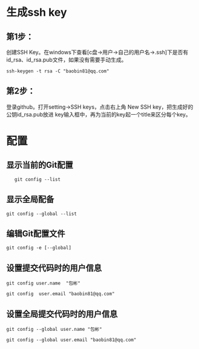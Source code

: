 
# 生成ssh key
## 第1步：
创建SSH Key。在windows下查看[c盘->用户->自己的用户名->.ssh]下是否有id_rsa、id_rsa.pub文件，如果没有需要手动生成。

 `ssh-keygen -t rsa -C "baobin81@qq.com"`

## 第2步：
登录github。打开setting->SSH keys，点击右上角 New SSH key，把生成好的公钥id_rsa.pub放进 key输入框中，再为当前的key起一个title来区分每个key。


# 配置
## 显示当前的Git配置
       git config --list

## 显示全局配备
    git config --global --list


## 编辑Git配置文件

    git config -e [--global]

## 设置提交代码时的用户信息

    git config user.name  "包彬"

    git config  user.email "baobin81@qq.com"
## 设置全局提交代码时的用户信息

    git config --global user.name "包彬"

    git config --global user.email "baobin81@qq.com"